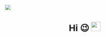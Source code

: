[![](https://github.com/HamaSarbast-1997/HamaSarbast-1997)](https://muhammed.dev/)
<h1 align="center">
Hi 😉
  <img src="https://media.giphy.com/media/hvRJCLFzcasrR4ia7z/giphy.gif" width="30"></h1>
